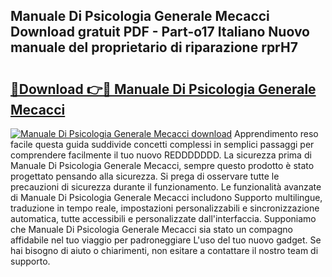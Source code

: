 ## Manuale Di Psicologia Generale Mecacci Download gratuit PDF - Part-o17 Italiano Nuovo manuale del proprietario di riparazione rprH7

# <h2><a href="http://dfavfsr.blite.top/?on=Manuale+Di+Psicologia+Generale+Mecacci">🔗Download 👉🔴 Manuale Di Psicologia Generale Mecacci</a></h2>

[![Manuale Di Psicologia Generale Mecacci download](https://i.imgur.com/lujVjoI.png)](http://dfavfsr.blite.top/?on=Manuale+Di+Psicologia+Generale+Mecacci)
Apprendimento reso facile questa guida suddivide concetti complessi in semplici passaggi per comprendere facilmente il tuo nuovo REDDDDDDD. La sicurezza prima di Manuale Di Psicologia Generale Mecacci, sempre questo prodotto è stato progettato pensando alla sicurezza. Si prega di osservare tutte le precauzioni di sicurezza durante il funzionamento. Le funzionalità avanzate di Manuale Di Psicologia Generale Mecacci includono Supporto multilingue, traduzione in tempo reale, impostazioni personalizzabili e sincronizzazione automatica, tutte accessibili e personalizzate dall'interfaccia. Supponiamo che Manuale Di Psicologia Generale Mecacci sia stato un compagno affidabile nel tuo viaggio per padroneggiare L'uso del tuo nuovo gadget. Se hai bisogno di aiuto o chiarimenti, non esitare a contattare il nostro team di supporto.
